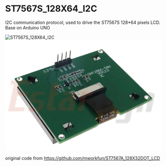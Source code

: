 # ST7567S_128X64_I2C
I2C communication protocol, used to drive the ST7567S 128*64 pixels LCD. 
Base on Arduino UNO

![ST7567S_128X64_I2C](https://github.com/luetee/ST7567S_128X64_I2C/tree/main/doc/128X64_I2C_ST7567S_back.png)
<img src="doc/128X64_I2C_ST7567S_back.png">


original code from  https://github.com/mworkfun/ST7567A_128X32DOT_LCD
